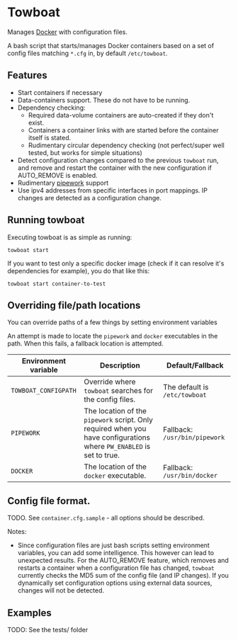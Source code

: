 # Towboat

Manages [Docker](http://www.docker.io) with configuration files.

A bash script that starts/manages Docker containers based on a set of config files matching `*.cfg` in, by default  `/etc/towboat`.


## Features

- Start containers if necessary
- Data-containers support. These do not have to be running.
- Dependency checking:
  - Required data-volume containers are auto-created if they don't exist.
  - Containers a container links with are started before the container itself is stated.
  - Rudimentary circular dependency checking (not perfect/super well tested, but works for simple situations)
- Detect configuration changes compared to the previous `towboat` run, and remove and restart the container with the new configuration if AUTO_REMOVE is enabled.
- Rudimentary [pipework](https://github.com/jpetazzo/pipework/) support
- Use ipv4 addresses from specific interfaces in port mappings. IP changes are detected as a configuration change.

## Running towboat

Executing towboat is as simple as running:
```
towboat start
```

If you want to test only a specific docker image (check if it can resolve it's dependencies for example), you do that like this:
```
towboat start container-to-test
```

## Overriding file/path locations

You can override paths of a few things by setting environment variables

An attempt is made to locate the `pipework` and `docker` executables in the path. When this fails, a fallback location is attempted.

| Environment variable | Description | Default/Fallback |
|---------------|---------------|---------------|
| `TOWBOAT_CONFIGPATH` | Override where `towboat` searches for the config files. | The default is `/etc/towboat` |
| `PIPEWORK` | The location of the `pipework` script. Only required when you have configurations where `PW_ENABLED` is set to true. | Fallback: `/usr/bin/pipework` |
| `DOCKER` | The location of the `docker` executable. | Fallback: `/usr/bin/docker` |

## Config file format.

TODO. See `container.cfg.sample` - all options should be described.

Notes:
- Since configuration files are just bash scripts setting environment variables, you can add some intelligence. This however can lead to unexpected results. For the AUTO_REMOVE feature, which removes and restarts a container when a configuration file has changed, `towboat` currently checks the MD5 sum of the config file (and IP changes). If you dynamically set configuration options using external data sources, changes will not be detected.


## Examples

TODO: See the tests/ folder

